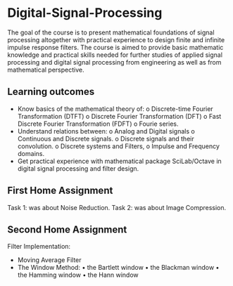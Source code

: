 # Digital-Signal-Processing

The goal of the course is to present mathematical foundations of signal processing altogether with practical experience to design finite and infinite impulse response filters. The course is aimed to provide basic mathematic knowledge and practical skills needed for further studies of applied signal processing and digital signal processing from engineering as well as from mathematical perspective.

## Learning outcomes 

- Know basics of the mathematical theory of:
o Discrete-time Fourier Transformation (DTFT)
o Discrete Fourier Transformation (DFT)
o Fast Discrete Fourier Transformation (FDFT)
o Fourie series.
- Understand relations between:
o Analog and Digital signals
o Continuous and Discrete signals.
o Discrete signals and their convolution.
o Discrete systems and Filters,
o Impulse and Frequency domains.
- Get practical experience with mathematical package SciLab/Octave in digital signal processing and filter design.

## First Home Assignment
Task 1: was about Noise Reduction. 
Task 2: was about Image Compression.

## Second Home Assignment
Filter Implementation:
- Moving Average Filter
- The Window Method:
• the Bartlett window
• the Blackman window
• the Hamming window
• the Hann window
